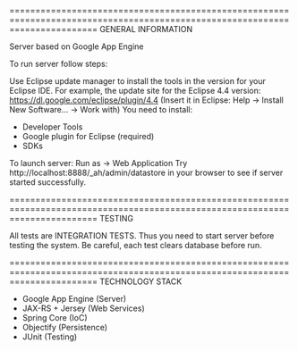 =============================================================================================================================
                                                GENERAL INFORMATION

Server based on Google App Engine

To run server follow steps:

Use Eclipse update manager to install the tools in the version for your Eclipse IDE. For example, the update site for the Eclipse 4.4 version: https://dl.google.com/eclipse/plugin/4.4 (Insert it in Eclipse: Help -> Install New Software... -> Work with) You need to install:

- Developer Tools
- Google plugin for Eclipse (required)
- SDKs

To launch server: Run as -> Web Application Try http://localhost:8888/_ah/admin/datastore in your browser to see if server started successfully.

=============================================================================================================================
                                                    TESTING

All tests are INTEGRATION TESTS. Thus you need to start server before testing the system. Be careful, each test clears database before run.

=============================================================================================================================
                                                TECHNOLOGY STACK

- Google App Engine (Server)
- JAX-RS + Jersey (Web Services)
- Spring Core (IoC)
- Objectify (Persistence)
- JUnit (Testing)
